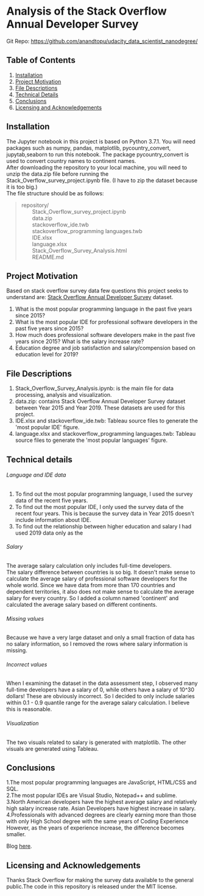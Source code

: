 # Analysis of the Stack Overflow Annual Developer Survey
Git Repo: https://github.com/anandtopu/udacity_data_scientist_nanodegree/
## Table of Contents

1. [Installation](#installation)
2. [Project Motivation](#motivation)
3. [File Descriptions](#file)
4. [Technical Details](#technical)
5. [Conclusions](#conclusions)
6. [Licensing and Acknowledgements](#Licensing)


## Installation <a name="installation"></a>
The Jupyter notebook in this project is based on Python 3.7.1. You will need packages such as numpy, pandas, matplotlib, pycountry_convert, jupytab,seaborn to run this notebook. The package pycountry_convert is used to convert country names to continent names.<br>
After downloading the repository to your local machine, you will need to unzip the data.zip file before running the Stack_Overflow_survey_project.ipynb file. (I have to zip the dataset because it is too big.)
<br>
The file structure should be as follows:
> repository/  
&emsp;&emsp;Stack_Overflow_survey_project.ipynb<br/>
&emsp;&emsp;data.zip<br/>
&emsp;&emsp;stackoverflow_ide.twb<br/>
&emsp;&emsp;stackoverflow_programming languages.twb<br/>
&emsp;&emsp;IDE.xlsx<br/>
&emsp;&emsp;language.xlsx<br/>
&emsp;&emsp;Stack_Overflow_Survey_Analysis.html<br/>
&emsp;&emsp;README.md<br/>

## Project Motivation <a name="motivation"></a>
Based on stack overflow survey data few questions this project seeks to understand are:
 [Stack Overflow Annual Developer Survey](https://insights.stackoverflow.com/survey) dataset.
1. What is the most popular programming language in the past five years since 2015?
2. What is the most popular IDE for professional software developers in the past five years since 2015?  
3. How much does professional software developers make in the past five years since 2015? What is the salary increase rate?
4. Education degree and job satisfaction and salary/compension based on education level for 2019?

## File Descriptions <a name="file"></a>
1. Stack_Overflow_Survey_Analysis.ipynb: is the main file for data processing, analysis and visualization.
2. data.zip: contains Stack Overflow Annual Developer Survey dataset between Year 2015 and Year 2019. These datasets are used for this project. 
3. IDE.xlsx and stackoverflow_ide.twb: Tableau source files to generate the 'most popular IDE' figure.
4. language.xlsx and stackoverflow_programming languages.twb: Tableau source files to generate the 'most popular languages' figure.

## Technical details <a name="technical"></a>
###### Language and IDE data
1. To find out the most popular programming language, I used the survey data of the recent five years.</br>
2. To find out the most popular IDE, I only used the survey data of the recent four years. This is because the survey data in Year 2015 doesn't include information about IDE.</br>
3. To find out the relationship between higher education and salary I had used 2019 data only as the 
###### Salary 
The average salary calculation only includes full-time developers.</br>
The salary difference between countries is so big. It doesn't make sense to calculate the average salary of professional software developers for the whole world. Since we have data from more than 170 countries and dependent territories, it also does not make sense to calculate the average salary for every country. So I added a column named 'continent' and calculated the average salary based on different continents.</br>
###### Missing values
Because we have a very large dataset and only a small fraction of data has no salary information, so I removed the rows where salary information is missing.</br>
###### Incorrect values
When I examining the dataset in the data assessment step, I observed many full-time developers have a salary of 0, while others have a salary of 10^30 dollars! These are obviously incorrect. So I decided to only include salaries within 0.1 - 0.9 quantile range for the average salary calculation. I believe this is reasonable.</br>
###### Visualization
The two visuals related to salary is generated with matplotlib. The other visuals are generated using Tableau.

## Conclusions <a name="conclusions"></a>
1.The most popular programming languages are JavaScript, HTML/CSS and SQL.<br/>
2.The most popular IDEs are Visual Studio, Notepad++ and sublime.<br/>
3.North American developers have the highest average salary and relatively high salary increase rate. Asian Developers have highest increase in salary.<br/>
4.Professionals with advanced degrees are clearly earning more than those with only High School degree with the same years of Coding Experience However, as the years of experience increase, the difference becomes smaller. <br/>

Blog [here](https://medium.com/@anand.goud.2020/stack-overflow-survey-analysis-db1c40602919).

## Licensing and Acknowledgements <a name="Licensing"></a>
Thanks Stack Overflow for making the survey data
available to the general public.The code in this repository is released under the MIT license. 
